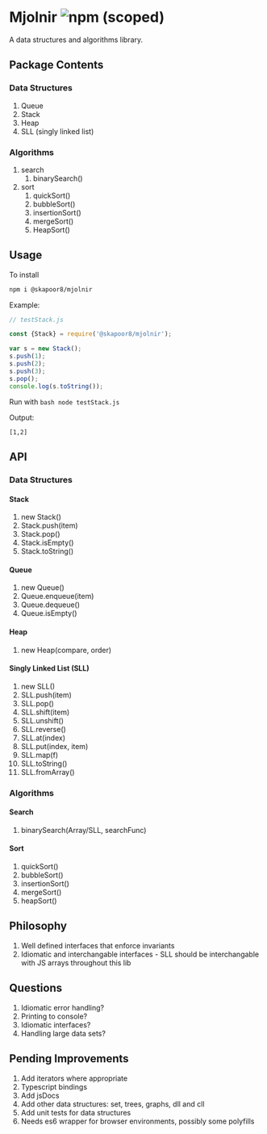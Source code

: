 # Mjolnir ![npm (scoped)](https://img.shields.io/npm/v/@skapoor8/mjolnir)

A data structures and algorithms library.


## Package Contents

### Data Structures
1. Queue
2. Stack
3. Heap
4. SLL (singly linked list)

### Algorithms
1. search
    1. binarySearch() 
2. sort
    1. quickSort()
    2. bubbleSort()
    3. insertionSort()
    4. mergeSort()
    5. HeapSort()

## Usage

To install
```bash
npm i @skapoor8/mjolnir
```

Example:
```javascript
// testStack.js

const {Stack} = require('@skapoor8/mjolnir');

var s = new Stack();
s.push(1);
s.push(2);
s.push(3);
s.pop();
console.log(s.toString());
```

Run with ```bash node testStack.js ```

Output:
```
[1,2]
```

## API

### Data Structures

#### Stack
1. new Stack()
2. Stack.push(item)
3. Stack.pop()
4. Stack.isEmpty()
5. Stack.toString()

#### Queue
1. new Queue()
2. Queue.enqueue(item)
3. Queue.dequeue()
4. Queue.isEmpty()

#### Heap
1. new Heap(compare, order)

#### Singly Linked List (SLL)
1. new SLL()
2. SLL.push(item)
3. SLL.pop()
4. SLL.shift(item)
5. SLL.unshift()
6. SLL.reverse()
7. SLL.at(index)
8. SLL.put(index, item)
9. SLL.map(f)
10. SLL.toString()
11. SLL.fromArray()

### Algorithms

#### Search
1. binarySearch(Array/SLL, searchFunc)

#### Sort
1. quickSort()
2. bubbleSort()
3. insertionSort()
4. mergeSort()
5. heapSort()

## Philosophy
1. Well defined interfaces that enforce invariants
2. Idiomatic and interchangable interfaces - SLL should be interchangable with JS arrays throughout this lib

## Questions
1. Idiomatic error handling?
2. Printing to console?
3. Idiomatic interfaces?
4. Handling large data sets?

## Pending Improvements
1. Add iterators where appropriate
2. Typescript bindings
3. Add jsDocs
4. Add other data structures: set, trees, graphs, dll and cll
5. Add unit tests for data structures
6. Needs es6 wrapper for browser environments, possibly some polyfills